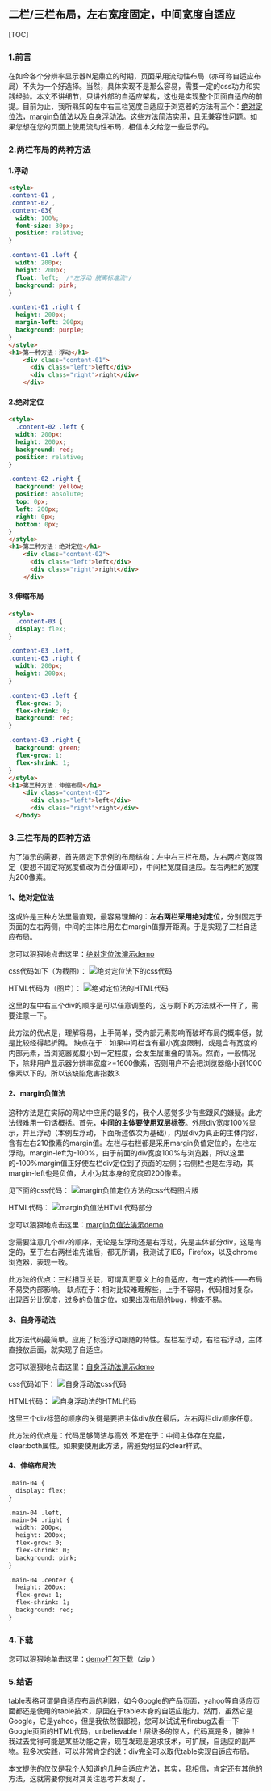 ## 二栏/三栏布局，左右宽度固定，中间宽度自适应

[TOC]

### 1.前言

在如今各个分辨率显示器N足鼎立的时期，页面采用流动性布局（亦可称自适应布局）不失为一个好选择。当然，具体实现不是那么容易，需要一定的css功力和实践经验。本文不讲细节，只讲外部的自适应架构，这也是实现整个页面自适应的前提。目前为止，我所熟知的左中右三栏宽度自适应于浏览器的方法有三个：[绝对定位法](http://www.zhangxinxu.com/wordpress/2009/11/%E6%88%91%E7%86%9F%E7%9F%A5%E7%9A%84%E4%B8%89%E7%A7%8D%E4%B8%89%E6%A0%8F%E7%BD%91%E9%A1%B5%E5%AE%BD%E5%BA%A6%E8%87%AA%E9%80%82%E5%BA%94%E5%B8%83%E5%B1%80%E6%96%B9%E6%B3%95/#m1)，[margin负值法](http://www.zhangxinxu.com/wordpress/2009/11/%E6%88%91%E7%86%9F%E7%9F%A5%E7%9A%84%E4%B8%89%E7%A7%8D%E4%B8%89%E6%A0%8F%E7%BD%91%E9%A1%B5%E5%AE%BD%E5%BA%A6%E8%87%AA%E9%80%82%E5%BA%94%E5%B8%83%E5%B1%80%E6%96%B9%E6%B3%95/#m2)以及[自身浮动法](http://www.zhangxinxu.com/wordpress/2009/11/%E6%88%91%E7%86%9F%E7%9F%A5%E7%9A%84%E4%B8%89%E7%A7%8D%E4%B8%89%E6%A0%8F%E7%BD%91%E9%A1%B5%E5%AE%BD%E5%BA%A6%E8%87%AA%E9%80%82%E5%BA%94%E5%B8%83%E5%B1%80%E6%96%B9%E6%B3%95/#m3)。这些方法简洁实用，且无兼容性问题。如果您想在您的页面上使用流动性布局，相信本文给您一些启示的。

### 2.两栏布局的两种方法

#### 1.浮动

```html
<style>
.content-01 ,
.content-02 ,
.content-03{
  width: 100%;
  font-size: 30px;
  position: relative;
}

.content-01 .left {
  width: 200px;
  height: 200px;
  float: left;	/*左浮动 脱离标准流*/
  background: pink;
}

.content-01 .right {
  height: 200px;
  margin-left: 200px;
  background: purple;
}
</style>
<h1>第一种方法：浮动</h1>
    <div class="content-01">
      <div class="left">left</div>
      <div class="right">right</div>
    </div>
```

#### 2.绝对定位

```html
<style>
  .content-02 .left {
  width: 200px;
  height: 200px;
  background: red;
  position: relative;
}

.content-02 .right {
  background: yellow;
  position: absolute;
  top: 0px;
  left: 200px;
  right: 0px;
  bottom: 0px;
}
</style>
<h1>第二种方法：绝对定位</h1>
    <div class="content-02">
      <div class="left">left</div>
      <div class="right">right</div>
    </div>
```

#### 3.伸缩布局

```html
<style>
  .content-03 {
  display: flex;
}

.content-03 .left,
.content-03 .right {
  width: 200px;
  height: 200px;
}

.content-03 .left {
  flex-grow: 0;
  flex-shrink: 0;
  background: red;
}

.content-03 .right {
  background: green;
  flex-grow: 1;
  flex-shrink: 1;
}
</style>
<h1>第三种方法：伸缩布局</h1>
    <div class="content-03">
      <div class="left">left</div>
      <div class="right">right</div>
  </body>
```

### 3.三栏布局的四种方法

为了演示的需要，首先限定下示例的布局结构：左中右三栏布局，左右两栏宽度固定（要想不固定将宽度值改为百分值即可），中间栏宽度自适应。左右两栏的宽度为200像素。

#### 1、绝对定位法

这或许是三种方法里最直观，最容易理解的：**左右两栏采用绝对定位**，分别固定于页面的左右两侧，中间的主体栏用左右margin值撑开距离。于是实现了三栏自适应布局。

您可以狠狠地点击这里：[绝对定位法演示demo](http://www.zhangxinxu.com/study/200911/three-column-width-auto-1.html)

css代码如下（为截图）：
![绝对定位法下的css代码](./images/margin-css.png)

HTML代码为（图片）：
![绝对定位法的HTML代码](./images/margin-box.png)

这里的左中右三个div的顺序是可以任意调整的，这与剩下的方法就不一样了，需要注意一下。

此方法的优点是，理解容易，上手简单，受内部元素影响而破坏布局的概率低，就是比较经得起折腾。
缺点在于：如果中间栏含有最小宽度限制，或是含有宽度的内部元素，当浏览器宽度小到一定程度，会发生层重叠的情况。然而，一般情况下，除非用户显示器分辨率宽度>=1600像素，否则用户不会把浏览器缩小到1000像素以下的，所以该缺陷危害指数3.

#### 2、margin负值法

这种方法是在实际的网站中应用的最多的，我个人感觉多少有些跟风的嫌疑。此方法很难用一句话概括。首先，**中间的主体要使用双层标签**。外层div宽度100%显示，并且浮动（本例左浮动，下面所述依次为基础），内层div为真正的主体内容，含有左右210像素的margin值。左栏与右栏都是采用margin负值定位的，左栏左浮动，margin-left为-100%，由于前面的div宽度100%与浏览器，所以这里的-100%margin值正好使左栏div定位到了页面的左侧；右侧栏也是左浮动，其margin-left也是负值，大小为其本身的宽度即200像素。

见下面的css代码：
![margin负值定位方法的css代码图片版](./images/margin-css-02.png)

HTML代码：
![margin负值法HTML代码部分](./images/margin-box-02.png)

您可以狠狠地点击这里：[margin负值法演示demo](http://www.zhangxinxu.com/study/200911/three-column-width-auto-2.html)

您需要注意几个div的顺序，无论是左浮动还是右浮动，先是主体部分div，这是肯定的，至于左右两栏谁先谁后，都无所谓，我测试了IE6，Firefox，以及chrome浏览器，表现一致。

此方法的优点：三栏相互关联，可谓真正意义上的自适应，有一定的抗性——布局不易受内部影响。
缺点在于：相对比较难理解些，上手不容易，代码相对复杂。出现百分比宽度，过多的负值定位，如果出现布局的bug，排查不易。

#### 3、自身浮动法

此方法代码最简单。应用了标签浮动跟随的特性。左栏左浮动，右栏右浮动，主体直接放后面，就实现了自适应。

您可以狠狠地点击这里：[自身浮动法演示demo](http://www.zhangxinxu.com/study/200911/three-column-width-auto-3.html)

css代码如下：
![自身浮动法css代码](./images/float-css.png)

HTML代码：
![自身浮动法的HTML代码](./images/float-box.png)

这里三个div标签的顺序的关键是要把主体div放在最后，左右两栏div顺序任意。

此方法的优点是：代码足够简洁与高效
不足在于：中间主体存在克星，clear:both属性。如果要使用此方法，需避免明显的clear样式。

#### 4、伸缩布局法

```html
.main-04 {
  display: flex;
}

.main-04 .left,
.main-04 .right {
  width: 200px;
  height: 200px;
  flex-grow: 0;
  flex-shrink: 0;
  background: pink;
}

.main-04 .center {
  height: 200px;
  flex-grow: 1;
  flex-shrink: 1;
  background: red;
}
```

### 4.下载

您可以狠狠地单击这里：[demo打包下载](http://www.zhangxinxu.com/study/down/three_column_width_auto.zip)（zip ）

### 5.结语

table表格可谓是自适应布局的利器，如今Google的产品页面，yahoo等自适应页面都还是使用的table技术，原因在于table本身的自适应能力。然而，虽然它是Google，它是yahoo，但是我依然很鄙视，您可以试试用firebug去看一下Google页面的HTML代码，unbelievable！层级多的惊人，代码真是多，臃肿！我过去觉得可能是某些功能之需，现在发现是追求技术，可扩展，自适应的副产物。我多次实践，可以非常肯定的说：div完全可以取代table实现自适应布局。

本文提供的仅仅是我个人知道的几种自适应方法，其实，我相信，肯定还有其他的方法，这就需要你我对其关注思考并发现了。